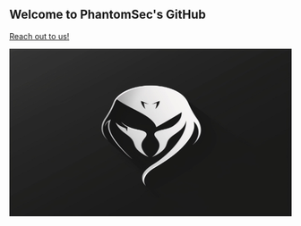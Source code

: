 ## Welcome to PhantomSec's GitHub

[Reach out to us!](https://phantomsec.tools)

<div align="center">
  <img src="https://github.com/PhantomSecurityGroup/.github/blob/ca3168f224545e88545ea113705a45122d7d3352/profile/BigLogo.jpeg" width="600" height="300"/>
</div>
